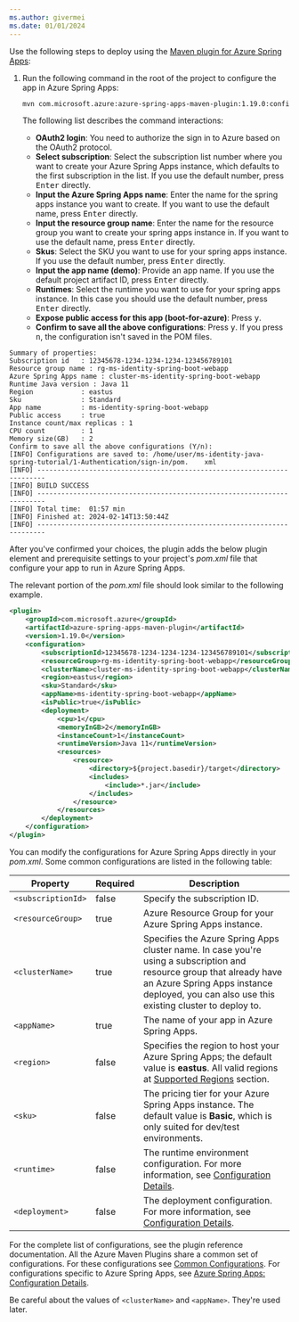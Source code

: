 ```yaml
---
ms.author: givermei
ms.date: 01/01/2024
---
```


Use the following steps to deploy using the [Maven plugin for Azure Spring Apps](https://github.com/microsoft/azure-maven-plugins/wiki/Azure-Spring-Apps):

1. Run the following command in the root of the project to configure the app in Azure Spring Apps:

   ```bash
   mvn com.microsoft.azure:azure-spring-apps-maven-plugin:1.19.0:config
   ```

   The following list describes the command interactions:

   - **OAuth2 login**: You need to authorize the sign in to Azure based on the OAuth2 protocol.
   - **Select subscription**: Select the subscription list number where you want to create your Azure Spring Apps instance, which defaults to the first subscription in the list. If you use the default number, press <kbd>Enter</kbd> directly.
   - **Input the Azure Spring Apps name**: Enter the name for the spring apps instance you want to create. If you want to use the default name, press <kbd>Enter</kbd> directly.
   - **Input the resource group name**: Enter the name for the resource group you want to create your spring apps instance in. If you want to use the default name, press <kbd>Enter</kbd> directly.
   - **Skus**: Select the SKU you want to use for your spring apps instance. If you use the default number, press <kbd>Enter</kbd> directly.
   - **Input the app name (demo)**: Provide an app name. If you use the default project artifact ID, press <kbd>Enter</kbd> directly.
   - **Runtimes**: Select the runtime you want to use for your spring apps instance. In this case you should use the default number, press <kbd>Enter</kbd> directly.
   - **Expose public access for this app (boot-for-azure)**: Press <kbd>y</kbd>.
   - **Confirm to save all the above configurations**: Press <kbd>y</kbd>. If you press <kbd>n</kbd>, the configuration isn't saved in the POM files.

```output
Summary of properties:
Subscription id   : 12345678-1234-1234-1234-123456789101
Resource group name : rg-ms-identity-spring-boot-webapp
Azure Spring Apps name : cluster-ms-identity-spring-boot-webapp
Runtime Java version : Java 11
Region            : eastus
Sku               : Standard
App name          : ms-identity-spring-boot-webapp
Public access     : true
Instance count/max replicas : 1
CPU count         : 1
Memory size(GB)   : 2
Confirm to save all the above configurations (Y/n):
[INFO] Configurations are saved to: /home/user/ms-identity-java-spring-tutorial/1-Authentication/sign-in/pom.    xml
[INFO] ------------------------------------------------------------------------
[INFO] BUILD SUCCESS
[INFO] ------------------------------------------------------------------------
[INFO] Total time:  01:57 min
[INFO] Finished at: 2024-02-14T13:50:44Z
[INFO] ------------------------------------------------------------------------
```

After you've confirmed your choices, the plugin adds the below plugin element and prerequisite settings to your project's *pom.xml* file that configure your app to run in Azure Spring Apps.

The relevant portion of the *pom.xml* file should look similar to the following example.

```xml
<plugin>
    <groupId>com.microsoft.azure</groupId>
    <artifactId>azure-spring-apps-maven-plugin</artifactId>
    <version>1.19.0</version>
    <configuration>
        <subscriptionId>12345678-1234-1234-1234-123456789101</subscriptionId>
        <resourceGroup>rg-ms-identity-spring-boot-webapp</resourceGroup>
        <clusterName>cluster-ms-identity-spring-boot-webapp</clusterName>
        <region>eastus</region>
        <sku>Standard</sku>
        <appName>ms-identity-spring-boot-webapp</appName>
        <isPublic>true</isPublic>
        <deployment>
            <cpu>1</cpu>
            <memoryInGB>2</memoryInGB>
            <instanceCount>1</instanceCount>
            <runtimeVersion>Java 11</runtimeVersion>
            <resources>
                <resource>
                    <directory>${project.basedir}/target</directory>
                    <includes>
                        <include>*.jar</include>
                    </includes>
                </resource>
            </resources>
        </deployment>
    </configuration>
</plugin>
```

You can modify the configurations for Azure Spring Apps directly in your *pom.xml*. Some common configurations are listed in the following table:

Property | Required | Description
---|---|---
`<subscriptionId>` | false | Specify the subscription ID.
`<resourceGroup>` | true | Azure Resource Group for your Azure Spring Apps instance.
`<clusterName>` | true | Specifies the Azure Spring Apps cluster name. In case you're using a subscription and resource group that already have an Azure Spring Apps instance deployed, you can also use this existing cluster to deploy to.
`<appName>` | true | The name of your app in Azure Spring Apps.
`<region>` | false | Specifies the region to host your Azure Spring Apps; the default value is **eastus**. All valid regions at [Supported Regions](https://azure.microsoft.com/global-infrastructure/services/?products=app-service) section.
`<sku>` | false | The pricing tier for your Azure Spring Apps instance. The default value is **Basic**, which is only suited for dev/test environments.
`<runtime>` | false | The runtime environment configuration. For more information, see [Configuration Details](https://github.com/microsoft/azure-maven-plugins/wiki/Azure-Spring-Apps:-Configuration-Details).
`<deployment>` | false | The deployment configuration. For more information, see [Configuration Details](https://github.com/microsoft/azure-maven-plugins/wiki/Azure-Spring-Apps:-Configuration-Details).

For the complete list of configurations, see the plugin reference documentation. All the Azure Maven Plugins share a common set of configurations. For these configurations see [Common Configurations](https://github.com/microsoft/azure-maven-plugins/wiki/Common-Configuration). For configurations specific to Azure Spring Apps, see [Azure Spring Apps: Configuration Details](https://github.com/microsoft/azure-maven-plugins/wiki/Azure-Spring-Apps:-Configuration-Details).

Be careful about the values of `<clusterName>` and `<appName>`. They're used later.
